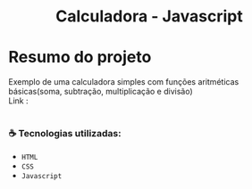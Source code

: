 <h1 align="center"> Calculadora - Javascript </h1>

# Resumo do projeto
Exemplo de uma calculadora simples com funções aritméticas básicas(soma, subtração, multiplicação e divisão)
<br/>
Link :

# <h3 align="left"> :coffee: Tecnologias utilizadas: </h3>

- ``HTML``
- ``CSS``
- ``Javascript``

